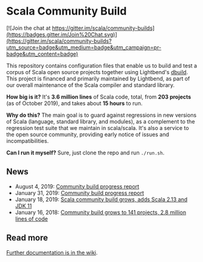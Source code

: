# Scala Community Build

[![Join the chat at https://gitter.im/scala/community-builds](https://badges.gitter.im/Join%20Chat.svg)](https://gitter.im/scala/community-builds?utm_source=badge&utm_medium=badge&utm_campaign=pr-badge&utm_content=badge)

This repository contains configuration files that enable us to build and test
a corpus of Scala open source projects together using Lightbend's
[dbuild](https://github.com/lightbend/dbuild). This project is financed and
primarily maintained by Lightbend, as part of our overall maintenance of the
Scala compiler and standard library.

**How big is it?**
It's **3.6 million lines** of Scala code, total,
from **203 projects** (as of October 2019),
and takes about **15 hours** to run.

**Why do this?** The main goal is to guard against regressions in new
versions of Scala (language, standard library, and modules), as a complement
to the regression test suite that we maintain in scala/scala. It's also
a service to the open source community, providing early notice of
issues and incompatibilities.

**Can I run it myself?** Sure, just clone the repo and run `./run.sh`.

## News

* August 4, 2019: [Community build progress report](https://contributors.scala-lang.org/t/community-build-progress-report-august-2019/3573/6)
* January 31, 2019: [Community build progress report](https://contributors.scala-lang.org/t/community-build-progress-report/2792)
* January 18, 2019: [Scala community build grows, adds Scala 2.13 and JDK 11](https://www.scala-lang.org/2019/01/18/community-build.html)
* January 16, 2018: [Community build grows to 141 projects, 2.8 million lines of code](http://scala-lang.org/2018/01/16/community-build-growth.html)

## Read more

[Further documentation is in the wiki](https://github.com/scala/community-builds/wiki).
